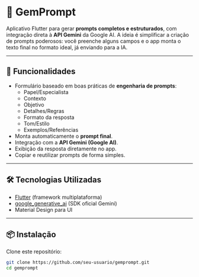 # 📱 GemPrompt

Aplicativo Flutter para gerar **prompts completos e estruturados**, com integração direta à **API Gemini** da Google AI.
A ideia é simplificar a criação de prompts poderosos: você preenche alguns campos e o app monta o texto final no formato ideal, já enviando para a IA.

---

## 🚀 Funcionalidades

- Formulário baseado em boas práticas de **engenharia de prompts**:
  - Papel/Especialista
  - Contexto
  - Objetivo
  - Detalhes/Regras
  - Formato da resposta
  - Tom/Estilo
  - Exemplos/Referências
- Monta automaticamente o **prompt final**.
- Integração com a **API Gemini (Google AI)**.
- Exibição da resposta diretamente no app.
- Copiar e reutilizar prompts de forma simples.

---

## 🛠️ Tecnologias Utilizadas

- [Flutter](https://flutter.dev/) (framework multiplataforma)
- [google_generative_ai](https://pub.dev/packages/google_generative_ai) (SDK oficial Gemini)
- Material Design para UI

---

## 📦 Instalação

Clone este repositório:

```bash
git clone https://github.com/seu-usuario/gemprompt.git
cd gemprompt
